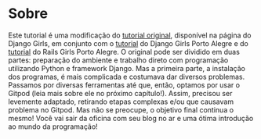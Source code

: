# Sobre

Este tutorial é uma modificação do [tutorial original](https://tutorial.djangogirls.org/pt/), disponível na página do Django Girls, em conjunto com o [tutorial](https://dgportoalegre.gitbook.io/djangogirls/) do Django Girls Porto Alegre e do [tutorial](https://afropython.gitbook.io/tutorial/) do Rails Girls Porto Alegre. O original pode ser dividido em duas partes: preparação do ambiente e trabalho direto com programação utilizando Python e framework Django. Mas a primeira parte, a instalação dos programas, é mais complicada e costumava dar diversos problemas. Passamos por diversas ferramentas até que, então, optamos por usar o Gitpod \(leia mais sobre ele no próximo capítulo!\). Assim, precisou ser levemente adaptado, retirando etapas complexas e/ou que causavam problema no Gitpod. Mas não se preocupe, o objetivo final continua o mesmo! Você vai sair da oficina com seu blog no ar e uma ótima introdução ao mundo da programação!

